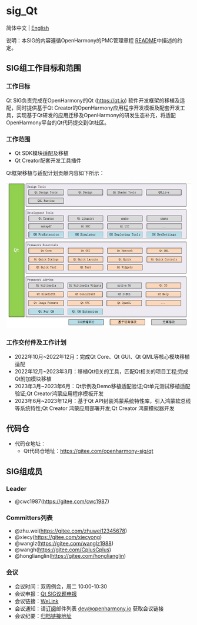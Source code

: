 # sig_Qt
简体中文 | [English](./sig_qt.md)

说明：本SIG的内容遵循OpenHarmony的PMC管理章程 [README](/zh/pmc.md)中描述的约定。

## SIG组工作目标和范围

### 工作目标

Qt SIG负责完成在OpenHarmony的Qt (https://qt.io) 软件开发框架的移植及适配，同时提供基于Qt Creator的OpenHarmony应用程序开发模板及配套开发工具，实现基于Qt研发的应用迁移及OpenHarmony的研发生态补充，将适配OpenHarmony平台的Qt代码提交到Qt社区。

### 工作范围

- Qt SDK模块适配及移植
- Qt Creator配套开发工具插件

Qt框架移植与适配计划贡献内容如下所示：

![Qt框架移植与适配计划贡献内容](figures/qt_oh_framework.png)

### 工作交付件及工作计划
- 2022年10月~2022年12月：完成Qt Core、Qt GUI、Qt QML等核心模块移植适配
- 2022年12月~2023年3月：移植Qt相关的工具，匹配Qt相关的项目工程;完成Qt附加模块移植
- 2023年3月~2023年6月：Qt示例及Demo移植适配验证;Qt单元测试移植适配验证;Qt Creator鸿蒙应用程序模板开发
- 2023年6月~2023年12月：基于Qt API封装鸿蒙系统特性库，引入鸿蒙软总线等系统特性;Qt Creator 鸿蒙应用部署开发;Qt Creator 鸿蒙模拟器开发

## 代码仓
- 代码仓地址：
  - Qt代码仓地址：https://gitee.com/openharmony-sig/qt

## SIG组成员

### Leader
- @cwc1987(https://gitee.com/cwc1987)

### Committers列表
- @zhu.wei(https://gitee.com/zhuwei12345678)
- @xiecy(https://gitee.com/xiecyong)
- @wanglz(https://gitee.com/wanglz1988)
- @wangh(https://gitee.com/CplusCplus)
- @honglianglin(https://gitee.com/honglianglin)


### 会议
 - 会议时间：双周例会，周二 10:00-10:30
 - 会议申报：[Qt SIG议题申报](https://shimo.im/sheets/vVqRVBewOBUx7oqy/MODOC)
 - 会议链接：[WeLink](https://bmeeting.huaweicloud.com:36443/#/j/989208653)
 - 会议通知：请[订阅](https://lists.openatom.io/postorius/lists/dev.openharmony.io)邮件列表 dev@openharmony.io 获取会议链接
 - 会议纪要：[归档链接地址](https://gitee.com/openharmony-sig/sig-content/tree/master/qt/meetings)
